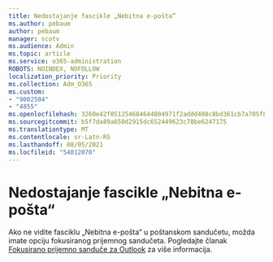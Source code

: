 ```yaml
---
title: Nedostajanje fascikle „Nebitna e-pošta“
ms.author: pebaum
author: pebaum
manager: scotv
ms.audience: Admin
ms.topic: article
ms.service: o365-administration
ROBOTS: NOINDEX, NOFOLLOW
localization_priority: Priority
ms.collection: Adm_O365
ms.custom:
- "9002504"
- "4855"
ms.openlocfilehash: 3260e42f051254684644804971f2addd408c8bd361cb7a705f8712f5fa0b952e
ms.sourcegitcommit: b5f7da89a650d2915dc652449623c78be6247175
ms.translationtype: MT
ms.contentlocale: sr-Latn-RS
ms.lasthandoff: 08/05/2021
ms.locfileid: "54012070"
---
```

# <a name="missing-clutter-folder"></a>Nedostajanje fascikle „Nebitna e-pošta“

Ako ne vidite fasciklu „Nebitna e-pošta“ u poštanskom sandučetu, možda imate opciju fokusiranog prijemnog sandučeta. Pogledajte članak [Fokusirano prijemno sanduče za Outlook](https://support.office.com/article/focused-inbox-for-outlook-f445ad7f-02f4-4294-a82e-71d8964e3978) za više informacija.
